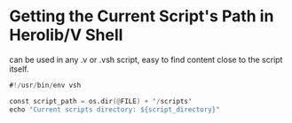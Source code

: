 # Getting the Current Script's Path in Herolib/V Shell

can be used in any .v or .vsh script, easy to find content close to the script itself.

```v
#!/usr/bin/env vsh

const script_path = os.dir(@FILE) + '/scripts'
echo "Current scripts directory: ${script_directory}"

```